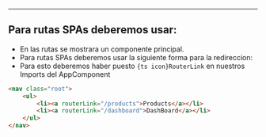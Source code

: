
----
## Para rutas SPAs deberemos usar:
- En las rutas se mostrara un componente principal.
- Para rutas SPAs deberemos usar la siguiente forma para la redireccion:
- Para esto deberemos haber puesto `{ts icon}RouterLink` en nuestros Imports del AppComponent
```html
<nav class="root">
    <ul>
        <li><a routerLink="/products">Products</a></li>
        <li><a routerLink="/dashboard">DashBoard</a></li>
    </ul>
</nav>
```

